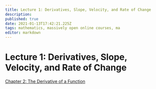 ```yaml
---
title: Lecture 1: Derivatives, Slope, Velocity, and Rate of Change
description: 
published: true
date: 2021-01-13T17:42:21.225Z
tags: mathematics, massively open online courses, ma
editor: markdown
---
```


# Lecture 1: Derivatives, Slope, Velocity, and Rate of Change

[Chapter 2: The Derivative of a Function](/book-notes/calculus-with-analytic-geometry/the-derivative-of-a-function)